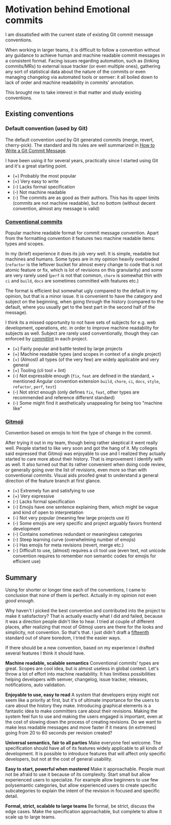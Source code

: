 # Motivation behind Emotional commits

I am dissatisfied with the current state of existing Git commit message conventions.

When working in larger teams, it is difficult to follow a convention without any guidance to achieve human and machine readable commit messages in a consistent format.
Facing issues regarding automation, such as (linking commits/MRs) to external issue tracker (or even multiple ones), gathering any sort of statistical data about the nature of the commits or even managing changelog via automated tools or semver: it all boiled down to lack of order and machine readability in commits' annotation.

This brought me to take interest in that matter and study existing conventions.

## Existing conventions

### Default convention (used by Git)

The default convention used by Git generated commits (merge, revert, cherry-pick).
The standard and its rules are well summarized in [How to Write a Git Commit Message](https://chris.beams.io/posts/git-commit/).

I have been using it for several years, practically since I started using Git and it's a great starting point.

- (+) Probably the most popular
- (+) Very easy to write
- (-) Lacks formal specification
- (-) Not machine readable
- (-) The commits are as good as their authors. This has its upper limits (commits are not machine readable), but no bottom (without decent convention, almost any message is valid)

### [Conventional commits](https://www.conventionalcommits.org)

Popular machine readable format for commit message convention.
Apart from the formatting convention it features two machine readable items: types and scopes.

In my (brief) experience it does its job very well. It is simple, readable but machines and humans. Some types are in my opinion heavily overloaded (`refactor` is the leftover bucket for almost every change to code that is not atomic feature or fix, which is lot of revisions on this granularity) and some are very rarely used (`perf` is not that common, `chore` is somewhat thin with `ci` and `build`, `docs` are sometimes committed with features etc.)

The format is efficient but somewhat ugly compared to the default in my opinion, but that is a minor issue.
It is convenient to have the category and subject on the beginning, when going through the history (compared to the default, where you usually get to the best part in the second half of the message).

I think its a missed opportunity to not have sets of subjects for e.g. web development, operations, etc. in order to improve machine readability for subjects as well.
Subject are rarely used conventionally, though they can enforced by [commitlint](https://commitlint.js.org) in each project.

- (+) Fairly popular and battle tested by large projects
- (+) Machine readable types (and scopes in context of a single project)
- (+) (Almost) all types (of the very few) are widely applicable and very general
- (+) Tooling (cli tool + lint)
- (-) Not expressible enough (`fix`, `feat` are defined in the standard, + mentioned Angular convention extension `build`, `chore`, `ci`, `docs`, `style`, `refactor`, `perf`, `test`)
- (-) Not strict enough (only defines `fix`, `feat`, other types are recommended and reference different standard)
- (-) Some might find it aesthetically unappealing for being too "machine like"

### [Gitmoji](https://gitmoji.carloscuesta.me/)

Convention based on emojis to hint the type of change in the commit.

After trying it out in my team, though being rather skeptical it went really well.
People started to like very soon and got the hang of it.
My colleges said expressed that Gitmoji was enjoyable to use and I realized they actually started to care more about their history. That is improvement I identify with as well.
It also turned out that its rather convenient when doing code review, or generally going over the list of revisions, even more so than with conventional commits. Visual aids proofed great to understand a general direction of the feature branch at first glance.

- (+) Extremely fun and satisfying to use
- (+) Very expressive
- (-) Lacks formal specification
- (-) Emojis have one sentence explaining them, which might be vague and kind of open to interpretation
- (-) Not very popular (meaning few large projects use it)
- (-) Some emojis are very specific and project arguably favors frontend development
- (-) Contains sometimes redundant or meaningless categories
- (-) Steep learning curve (overwhelming number of emojis)
- (-) Has emojis for meta revisions (revert, merge etc.)
- (-) Difficult to use, (almost) requires a cli tool use (even text, not unicode convention requires to remember non semantic codes for emojis for efficient use)

## Summary

Using for shorter or longer time each of the conventions, I came to conclusion that none of them is perfect.
Actually in my opinion not even _good enough_.

Why haven't I picked the best convention and contributed into the project to make it satisfactory? That is actually exactly what I did and failed, because it was a direction people didn't like to hear. I tried at couple of different places, after realizing that most of Gitmoji users are there for the looks and simplicity, not convention.
So that's that. I just didn't draft a [fifteenth](https://xkcd.com/927/) standard out of share boredom, I tried the easier ways.

If there should be a new convention, based on my experience I drafted several features I think it should have.

**Machine readable, scalable semantics**
Conventional commits' types are great. Scopes are cool idea, but is almost useless in global context. Let's throw a lot of effort into machine readability.
It has limitless possibilities helping developers with semver, changelog, issue tracker, releases, notifications, auto validation.

**Enjoyable to use, easy to read**
A system that developers enjoy might not seem like a priority at first, but it's of ultimate importance for the users to care about the history they make.
Introducing graphical elements is a fantastic idea to make committers care about their revisions.
Making the system feel fun to use and making the users engaged is important, even at the cost of slowing down the process of creating revisions.
Do we want to make less readable messages and move faster if it means (in extremes) going from 20 to 60 seconds per revision created?

**Universal semantics, fair to all parties**
Make everyone feel welcome.
The specification should have all of its features widely applicable to all kinds of development.
It is possible to introduce features that will affect only specific developers, but not at the cost of general usability.

**Easy to start, powerful when mastered**
Make it approachable.
People must not be afraid to use it because of its complexity.
Start small but allow experienced users to specialize.
For example allow beginners to use few polysemantic categories, but allow experienced users to create specific subcategories to explain the intent of the revision in focused and specific detail.

**Formal, strict, scalable to large teams**
Be formal, be strict, discuss the edge cases.
Make the specification approachable, but complete to allow it scale up to large teams.
